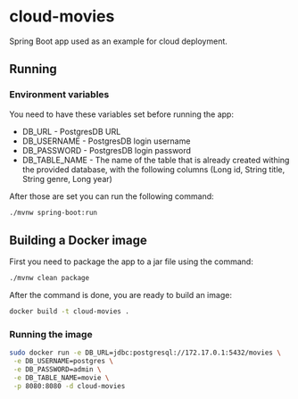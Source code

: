 # cloud-movies

Spring Boot app used as an example for cloud deployment.

## Running

### Environment variables
You need to have these variables set before running the app:

- DB_URL - PostgresDB URL
- DB_USERNAME - PostgresDB login username
- DB_PASSWORD - PostgresDB login password
- DB_TABLE_NAME - The name of the table that is already created withing the provided database, with the following columns (Long id, String title, String genre, Long year)

After those are set you can run the following command:

```bash
./mvnw spring-boot:run
```

## Building a Docker image

First you need to package the app to a jar file using the command:
```bash
./mvnw clean package
```
After the command is done, you are ready to build an image:
```bash
docker build -t cloud-movies .
```

### Running the image

```bash
sudo docker run -e DB_URL=jdbc:postgresql://172.17.0.1:5432/movies \
 -e DB_USERNAME=postgres \
 -e DB_PASSWORD=admin \
 -e DB_TABLE_NAME=movie \
 -p 8080:8080 -d cloud-movies
```